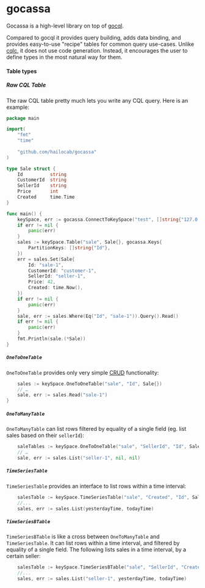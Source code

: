 gocassa
=======

Gocassa is a high-level library on top of [gocql](https://github.com/gocql/gocql).

Compared to gocql it provides query building, adds data binding, and provides easy-to-use "recipe" tables for common query use-cases. Unlike [cqlc](https://github.com/relops/cqlc), it does not use code generation. Instead, it encourages the user to define types in the most natural way for them.

#### Table types

##### Raw CQL Table

The raw CQL table pretty much lets you write any CQL query. Here is an example:

```go
package main

import(
    "fmt"
    "time"
    
    "github.com/hailocab/gocassa"
)

type Sale struct {
    Id          string
    CustomerId  string
    SellerId    string
    Price       int
    Created     time.Time
}

func main() {
    keySpace, err := gocassa.ConnectToKeySpace("test", []string{"127.0.0.1"}, "", "")
    if err != nil {
        panic(err)
    }
    sales := keySpace.Table("sale", Sale{}, gocassa.Keys{
        PartitionKeys: []string{"Id"},
    })
    err = sales.Set(Sale{
        Id: "sale-1",
        CustomerId: "customer-1",
        SellerId: "seller-1",
        Price: 42,
        Created: time.Now(),
    })
    if err != nil {
        panic(err)
    }
    sale, err := sales.Where(Eq("Id", "sale-1")).Query().Read()
    if err != nil {
        panic(err)
    }
    fmt.Println(sale.(*Sale))
}
```

##### `OneToOneTable`

`OneToOneTable` provides only very simple [CRUD](http://en.wikipedia.org/wiki/Create,_read,_update_and_delete) functionality:

```go
    sales := keySpace.OneToOneTable("sale", "Id", Sale{})
    // …
    sale, err := sales.Read("sale-1")
}
```

##### `OneToManyTable`

`OneToManyTable` can list rows filtered by equality of a single field (eg. list sales based on their `sellerId`):

```go
    saleTables := keySpace.OneToOneTable("sale", "SellerId", "Id", Sale{})
    // …
    sale, err := sales.List("seller-1", nil, nil)
```

##### `TimeSeriesTable`

`TimeSeriesTable` provides an interface to list rows within a time interval:

```go
    salesTable := keySpace.TimeSeriesTable("sale", "Created", "Id", Sale{})
    //...
    sales, err := sales.List(yesterdayTime, todayTime)
```

##### `TimeSeriesBTable`

`TimeSeriesBTable` is like a cross between `OneToManyTable` and `TimeSeriesTable`. It can list rows within a time interval, and filtered by equality of a single field. The following lists sales in a time interval, by a certain seller:

```go
    salesTable := keySpace.TimeSeriesBTable("sale", "SellerId", "Created", "Id", Sale{})
    //...
    sales, err := sales.List("seller-1", yesterdayTime, todayTime)
```
